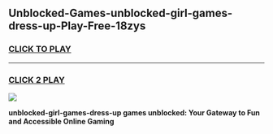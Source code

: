 
## Unblocked-Games-unblocked-girl-games-dress-up-Play-Free-18zys
<h3>
<a href="https://premium76.site?title=unblocked-girl-games-dress-up&ref=20A">CLICK TO PLAY</a></h3>
<hr>

<h3>
<a href="https://premium76.site?title=unblocked-girl-games-dress-up&ref=20A">CLICK 2 PLAY</a>
  
</h3>

<a href="https://premium76.site?title=unblocked-girl-games-dress-up&ref=20A"><img src="https://clearcache.store/games.png"></a>


**unblocked-girl-games-dress-up games unblocked: Your Gateway to Fun and Accessible Online Gaming**
